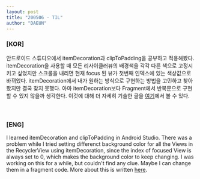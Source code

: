 ```yaml
---
layout: post
title: "200506 - TIL"
author: "DAEUN"
---
```


### [KOR]
안드로이드 스튜디오에서 itemDecoration과 clipToPadding을 공부하고 적용해봤다. itemDecoration을 사용할 때 모든 리사이클러뷰의 배경색을 각각 다른 색으로 고정시키고 싶었지만 스크롤을 내리면 현재 focus 된 뷰가 첫번째 인덱스에 있는 색상값으로 바뀌었다. itemDecoration에서 내가 원하는 방식으로 구현하는 방법을 고민하고 찾아봤지만 결국 찾지 못했다. 아마 itemDecoration보다 Fragment에서 반복문으로 구현할 수 있지 않을까 생각한다. 이것에 대해 더 자세히 기술한 글을 [여기](https://github.com/shalo1040/sopt_android/tree/master/Seminar2/HW01%20%2B%20HW02#contents)에서 볼 수 있다.
<br><br><br>
### [ENG]
I learned itemDecoration and clipToPadding in Android Studio. There was a problem while I tried setting differenct background color for all the Views in the RecyclerView using itemDecoration, since the index of focused View is always set to 0, which makes the background color to keep changing. I was working on this for a while, but couldn't find any clue. Maybe I can change them in a fragment code. More about this is written [here](https://github.com/shalo1040/sopt_android/tree/master/Seminar2/HW01%20%2B%20HW02#contents).